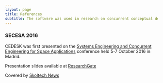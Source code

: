 ```yaml
---
layout: page
title: References
subtitle: The software was used in research on concurrent conceptual design of complex systems.
---
```


### SECESA 2016

CEDESK was first presented on the [Systems Engineering and Concurrent Engineering for Space Applications](http://www.esa.int/Our_Activities/Space_Engineering_Technology/CDF/Systems_and_Concurrent_Engineering_for_Space_Applications_SECESA_2016) conference held 5-7 October 2016 in Madrid.

Presentation slides available at [ResearchGate](https://www.researchgate.net/publication/318641101_A_coordination_method_for_concurrent_design_and_a_collaboration_tool_for_parametric_system_models)

Covered by [Skoltech News](http://www.skoltech.ru/en/2016/11/the-paper-of-skoltech-phd-student-is-one-of-the-top-10-at-the-secesa-2016-conference-of-the-european-space-agency/)



